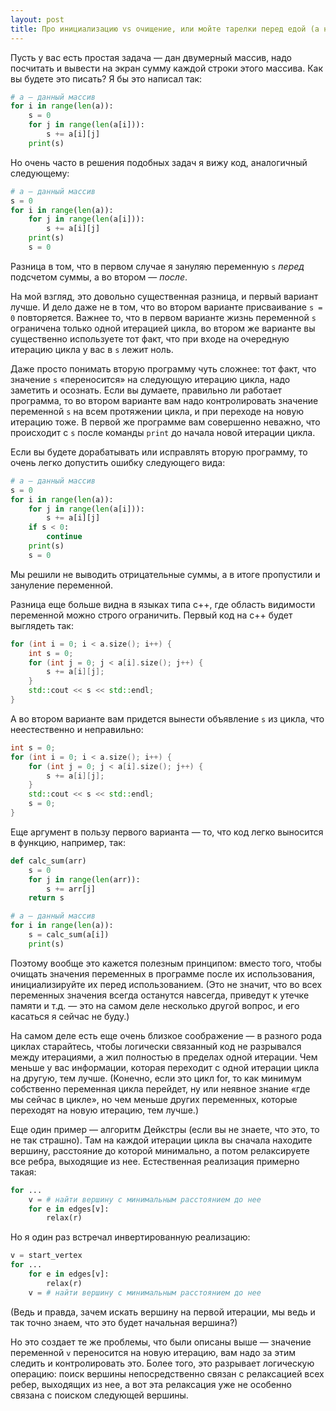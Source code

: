 ```yaml
---
layout: post
title: Про инициализацию vs очищение, или мойте тарелки перед едой (а не после)
---
```


Пусть у вас есть простая задача — дан двумерный массив, надо посчитать и вывести на экран сумму каждой строки этого массива. Как вы будете это писать? Я бы это написал так:

```python
# a — данный массив
for i in range(len(a)):
    s = 0
    for j in range(len(a[i])):
        s += a[i][j]
    print(s)
```

Но очень часто в решения подобных задач я вижу код, аналогичный следующему:

```python
# a — данный массив
s = 0
for i in range(len(a)):
    for j in range(len(a[i])):
        s += a[i][j]
    print(s)
    s = 0
```

Разница в том, что в первом случае я зануляю переменную `s` _перед_ подсчетом суммы, а во втором — _после_.

На мой взгляд, это довольно существенная разница, и первый вариант лучше. И дело даже не в том, что во втором варианте присваивание `s = 0` повторяется. Важнее то, что в первом варианте жизнь переменной `s` ограничена только одной итерацией цикла, во втором же варианте вы существенно используете тот факт, что при входе на очередную итерацию цикла у вас в `s` лежит ноль. 

Даже просто понимать вторую программу чуть сложнее: тот факт, что значение `s` «переносится» на следующую итерацию цикла, надо заметить и осознать. Если вы думаете, правильно ли работает программа, то во втором варианте вам надо контролировать значение переменной `s` на всем протяжении цикла, и при переходе на новую итерацию тоже. В первой же программе вам совершенно неважно, что происходит с `s` после команды `print` до начала новой итерации цикла. 

Если вы будете дорабатывать или исправлять вторую программу, то очень легко допустить ошибку следующего вида:

```python
# a — данный массив
s = 0
for i in range(len(a)):
    for j in range(len(a[i])):
        s += a[i][j]
    if s < 0:
        continue
    print(s)
    s = 0
```

Мы решили не выводить отрицательные суммы, а в итоге пропустили и зануление переменной.

Разница еще больше видна в языках типа c++, где область видимости переменной можно строго ограничить. Первый код на c++ будет выглядеть так:

```c++
for (int i = 0; i < a.size(); i++) {
    int s = 0;
    for (int j = 0; j < a[i].size(); j++) {
        s += a[i][j];
    }
    std::cout << s << std::endl;
}
```

А во втором варианте вам придется вынести объявление `s` из цикла, что неестественно и неправильно:

```c++
int s = 0;
for (int i = 0; i < a.size(); i++) {
    for (int j = 0; j < a[i].size(); j++) {
        s += a[i][j];
    }
    std::cout << s << std::endl;
    s = 0;
}
```

Еще аргумент в пользу первого варианта — то, что код легко выносится в функцию, например, так:

```python
def calc_sum(arr)
    s = 0
    for j in range(len(arr)):
        s += arr[j]
    return s

# a — данный массив
for i in range(len(a)):
    s = calc_sum(a[i])
    print(s)
```

Поэтому вообще это кажется полезным принципом: вместо того, чтобы очищать значения переменных в программе после их использования, инициализируйте их перед использованием. (Это не значит, что во всех переменных значения всегда останутся навсегда, приведут к утечке памяти и т.д. — это на самом деле несколько другой вопрос, и его касаться я сейчас не буду.)

На самом деле есть еще очень близкое соображение — в разного рода циклах старайтесь, чтобы логически связанный код не разрывался между итерациями, а жил полностью в пределах одной итерации. Чем меньше у вас информации, которая переходит с одной итерации цикла на другую, тем лучше. (Конечно, если это цикл for, то как минимум собственно переменная цикла перейдет, ну или неявное знание «где мы сейчас в цикле», но чем меньше других переменных, которые переходят на новую итерацию, тем лучше.)

Еще один пример — алгоритм Дейкстры (если вы не знаете, что это, то не так страшно). Там на каждой итерации цикла вы сначала находите вершину, расстояние до которой минимально, а потом релаксируете все ребра, выходящие из нее. Естественная реализация примерно такая:

```python
for ...
    v = # найти вершину с минимальным расстоянием до нее
    for e in edges[v]:
        relax(r)
```


Но я один раз встречал инвертированную реализацию:

```python
v = start_vertex
for ...
    for e in edges[v]:
        relax(r)
    v = # найти вершину с минимальным расстоянием до нее
```
    
(Ведь и правда, зачем искать вершину на первой итерации, мы ведь и так точно знаем, что это будет начальная вершина?)

Но это создает те же проблемы, что были описаны выше — значение переменной `v` переносится на новую итерацию, вам надо за этим следить и контролировать это. Более того, это разрывает логическую операцию: поиск вершины непосредственно связан с релаксацией всех ребер, выходящих из нее, а вот эта релаксация уже не особенно связана с поиском следующей вершины.
